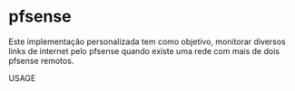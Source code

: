 pfsense
=======

Este implementação personalizada tem como objetivo, monitorar diversos links de internet pelo pfsense 
quando existe uma rede com mais de dois pfsense remotos.

USAGE
